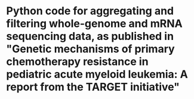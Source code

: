 # Python code for aggregating and filtering whole-genome and mRNA sequencing data, as published in "Genetic mechanisms of primary chemotherapy resistance in pediatric acute myeloid leukemia: A report from the TARGET initiative"
